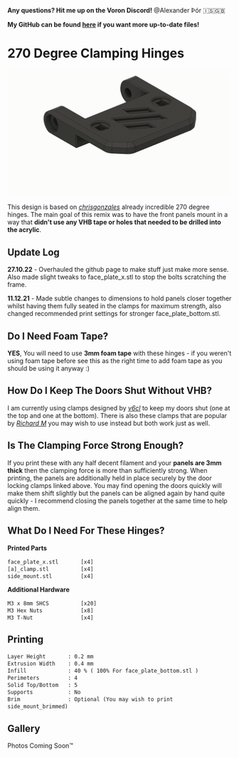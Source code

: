 **Any questions? Hit me up on the Voron Discord!** @Alexander Þór 🇮🇸🇬🇧

**My GitHub can be found [here](https://github.com/Alexander-T-Moss) if you want more up-to-date files!**

# 270 Degree Clamping Hinges #

![270 Clamping Hinge Animation](./Images/270-Clamping-Hinge-Animation.gif)

 This design is based on [_chrisgonzales_](https://github.com/VoronDesign/VoronUsers/tree/master/printer_mods/chrisrgonzales/270_degree_hinge) already incredible 270 degree hinges. The main goal of this remix was to have the front panels mount in a way that **didn't use any VHB tape or holes that needed to be drilled into the acrylic**.



## Update Log ##

**27.10.22** - Overhauled the github page to make stuff just make more sense. Also made slight tweaks to face_plate_x.stl to stop the bolts scratching the frame.

**11.12.21** - Made subtle changes to dimensions to hold panels closer together whilst having them fully seated in the clamps for maximum strength, also changed recommended print settings for stronger face_plate_bottom.stl.



 ## Do I Need Foam Tape? ##

 **YES**, You will need to use **3mm foam tape** with these hinges - if you weren't using foam tape before see this as the right time to add foam tape as you should be using it anyway :)



 ## How Do I Keep The Doors Shut Without VHB? ##

 I am currently using clamps designed by [_v6cl_](https://github.com/v6cl/My-Voron2.4-Customs/tree/main/Panel_Locker) to keep my doors shut (one at the top and one at the bottom). There is also these clamps that are popular by [*Richard M*](https://www.printables.com/model/172368-voron-24-filament-latch-or-any-2020-extrusion) you may wish to use instead but both work just as well.

  ## Is The Clamping Force Strong Enough? ##

  If you print these with any half decent filament and your **panels are 3mm thick** then the clamping force is more than sufficiently strong. When printing, the panels are additionally held in place securely by the door locking clamps linked above. You may find opening the doors quickly will make them shift slightly but the panels can be aligned again by hand quite quickly - I recommend closing the panels together at the same time to help align them.



 ## What Do I Need For These Hinges? ##

 **Printed Parts**
 ```
 face_plate_x.stl       [x4]
 [a]_clamp.stl          [x4]
 side_mount.stl         [x4]
 ```
 **Additional Hardware**
 ```
 M3 x 8mm SHCS          [x20]
 M3 Hex Nuts            [x8]
 M3 T-Nut               [x4]
 ```


 ## Printing ##

 ```
 Layer Height       : 0.2 mm
 Extrusion Width    : 0.4 mm
 Infill             : 40 % ( 100% For face_plate_bottom.stl )
 Perimeters         : 4
 Solid Top/Bottom   : 5
 Supports           : No
 Brim               : Optional (You may wish to print side_mount_brimmed)
 ```


## Gallery

Photos Coming Soon™️
